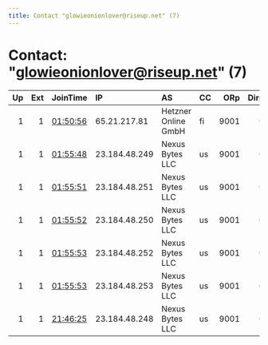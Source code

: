 ```yaml
---
title: Contact "glowieonionlover@riseup.net" (7)
---
```


# Contact: "glowieonionlover@riseup.net" (7)

|   Up |   Ext | JoinTime                                                                                              | IP            | AS                  | CC   |   ORp |   Dirp | OS    | Version           | Nickname         |   eFamMembers |
|-----:|------:|:------------------------------------------------------------------------------------------------------|:--------------|:--------------------|:-----|------:|-------:|:------|:------------------|:-----------------|--------------:|
|    1 |     1 | [01:50:56](https://nusenu.github.io/OrNetStats/w/relay/44FD1F74A158911406866A3CE08DF6EBC60EE837.html) | 65.21.217.81  | Hetzner Online GmbH | fi   |  9001 |      0 | Linux | 0.4.6.9           | palladium137     |             1 |
|    1 |     1 | [01:55:48](https://nusenu.github.io/OrNetStats/w/relay/7CB6AFBF887AB54B1CCAD1930800962A018D3CA3.html) | 23.184.48.249 | Nexus Bytes LLC     | us   |  9001 |      0 | Linux | 0.4.7.3-alpha-dev | nobelium682      |             1 |
|    1 |     1 | [01:55:51](https://nusenu.github.io/OrNetStats/w/relay/BF1A31881FCB4BA15A6C5D0FC34DC1DA3E01D720.html) | 23.184.48.251 | Nexus Bytes LLC     | us   |  9001 |      0 | Linux | 0.4.7.3-alpha-dev | cerium193        |             1 |
|    1 |     1 | [01:55:52](https://nusenu.github.io/OrNetStats/w/relay/B8B06C7E99924C49D319ABF8B6FB5B7E7F19F82A.html) | 23.184.48.250 | Nexus Bytes LLC     | us   |  9001 |      0 | Linux | 0.4.7.3-alpha-dev | beryllium23      |             1 |
|    1 |     1 | [01:55:53](https://nusenu.github.io/OrNetStats/w/relay/1FFA5B9A4AC08855DA92175044BC091254C1B890.html) | 23.184.48.252 | Nexus Bytes LLC     | us   |  9001 |      0 | Linux | 0.4.7.3-alpha-dev | lithium645       |             1 |
|    1 |     1 | [01:55:53](https://nusenu.github.io/OrNetStats/w/relay/687B4A58C06E191B4D7D93A7F0C007444FB5F907.html) | 23.184.48.253 | Nexus Bytes LLC     | us   |  9001 |      0 | Linux | 0.4.7.3-alpha-dev | niobium698       |             1 |
|    1 |     1 | [21:46:25](https://nusenu.github.io/OrNetStats/w/relay/58ADF4F69B92377694966B4EBD6D01EF4F1955DB.html) | 23.184.48.248 | Nexus Bytes LLC     | us   |  9001 |      0 | Linux | 0.4.7.3-alpha-dev | rutherfordium500 |             1 |
